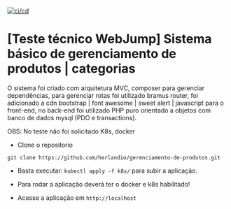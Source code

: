 [![ci/cd](https://github.com/herlandio/teste-tecnico-webjump-gerenciamento-de-produtos/actions/workflows/cicd.yml/badge.svg)](https://github.com/herlandio/teste-tecnico-webjump-gerenciamento-de-produtos/actions/workflows/cicd.yml)

# [Teste técnico WebJump] Sistema básico de gerenciamento de produtos | categorias

O sistema foi criado com arquitetura MVC, composer para gerenciar dependências, para gerenciar rotas foi utilizado bramus router,
foi adicionado a cdn bootstrap | font awesome | sweet alert | javascript para o front-end, no back-end foi utilizado PHP puro orientado a objetos
com banco de dados mysql (PDO e transactions).

OBS: No teste não foi solicitado K8s, docker

- Clone o repositorio

```
git clone https://github.com/herlandio/gerenciamento-de-produtos.git
```

- Basta executar: `kubectl apply -f k8s/` para subir a aplicação.

- Para rodar a aplicação deverá ter o docker e k8s habilitado!
- Acesse a aplicação em `http://localhost`
